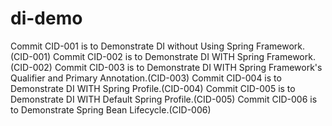 # di-demo
Commit CID-001 is to Demonstrate DI without Using Spring Framework.(CID-001)
Commit CID-002 is to Demonstrate DI WITH Spring Framework.(CID-002)
Commit CID-003 is to Demonstrate DI WITH Spring Framework's Qualifier and Primary Annotation.(CID-003)
Commit CID-004 is to Demonstrate DI WITH Spring Profile.(CID-004)
Commit CID-005 is to Demonstrate DI WITH Default Spring Profile.(CID-005)
Commit CID-006 is to Demonstrate Spring Bean Lifecycle.(CID-006)

